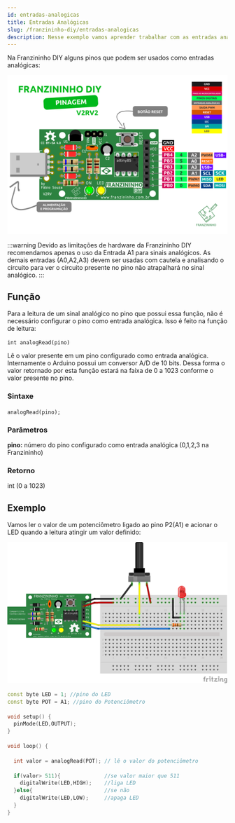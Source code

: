 ```yaml
---
id: entradas-analogicas
title: Entradas Analógicas
slug: /franzininho-diy/entradas-analogicas
description: Nesse exemplo vamos aprender trabalhar com as entradas analógicas presentes na Franzininho DIY
---
```


Na Franzininho DIY alguns pinos que podem ser usados como entradas analógicas:

![Pinagem Franzininho DIY](img/pinagem-V2.png)

:::warning
Devido as limitações de hardware da Franzininho DIY recomendamos apenas o uso da Entrada A1 para sinais analógicos.
As demais entradas (A0,A2,A3) devem ser usadas com cautela e analisando o circuito para ver o circuito presente no pino não atrapalhará no sinal analógico.
:::

## Função

Para a leitura de um sinal analógico no pino que possui essa função, não é necessário configurar o pino como entrada analógica. Isso é feito na função de leitura:

`int analogRead(pino)`

Lê o valor presente em um pino configurado como entrada analógica. Internamente o Arduino possui um conversor A/D de 10 bits. Dessa forma o valor retornado por esta função estará na faixa de 0 a 1023 conforme o valor presente no pino.

### Sintaxe

`analogRead(pino);`

### Parâmetros

**pino:** número do pino configurado como entrada analógica \(0,1,2,3 na Franzininho\)

### Retorno

int \(0 a 1023\)

## Exemplo

Vamos ler o valor de um potenciômetro ligado ao pino P2\(A1\) e acionar o LED quando a leitura atingir um valor definido:

![Circuito](img/entradas-analogicas/circuito.png)

```cpp
const byte LED = 1; //pino do LED
const byte POT = A1; //pino do Potenciômetro

void setup() {
  pinMode(LED,OUTPUT);
}

void loop() {

  int valor = analogRead(POT); // lê o valor do potenciômetro

  if(valor> 511){              //se valor maior que 511
    digitalWrite(LED,HIGH);    //liga LED
  }else{                       //se não
    digitalWrite(LED,LOW);     //apaga LED
  }
}
```
